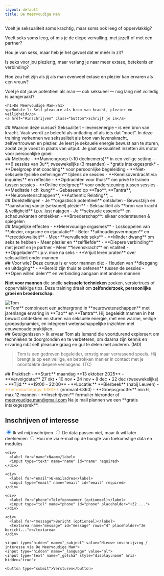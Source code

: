 ```yaml
---
layout: default
title: De Meervoudige Man
---
```


<!-- HERO -->
<section id="banner" class="banner-dark">
  <div class="inner">
       <div class="teasers" style="--count: 6; --duration: 24s;">
	  <p>Voelt je seksualiteit soms krachtig, maar soms ook leeg of oppervlakkig?</p>
	  <p>Voelt seks soms leeg, of mis je de diepe vervulling, met jezelf of met een partner?</p>
	  <p>Hou je van seks, maar heb je het gevoel dat er méér in zit?</p>
	  <p>Is seks voor jou plezierig, maar verlang je naar meer extase, betekenis en verbinding?</p>
	  <p>Hoe zou het zijn als jij als man evenveel extase en plezier kan ervaren als een vrouw?</p>
	  <p>Voel je dat jouw potentieel als man — ook seksueel — nog lang niet volledig is aangeraakt?</p>
	  <!-- Verlang je naar meer diepgang, vervulling en plezier bij seks? -->
	</div>
  
    <h1>De Meervoudige Man</h1>
    <p>Module 1: Self-pleasure als bron van kracht, plezier en veiligheid</p>
    <a href="#inschrijven" class="button">Schrijf je in</a>
  </div>
</section>

<!-- CONTENT -->
<section class="alternating">

<div class="alt-block" markdown="1">
## Waarom deze cursus?
Seksualiteit – levensenergie – is een bron van kracht. Vaak wordt ze beleefd als ontlading of als iets dat “moet”.  In deze training verkennen we seksualiteit als bron van levenskracht, zelfvertrouwen en plezier.  Je leert je seksuele energie bewust aan te sturen, zodat ze je voedt in plaats van uitput.  Je gaat seksualiteit inzetten als motor voor persoonlijke groei.
</div>

<div class="alt-block" markdown="1">
## Methode
- **Mannengroep (~10 deelnemers)** in een veilige setting  
- **6 sessies van 3u**, tweewekelijks (3 maanden) – *gratis intakegesprek*  
- **Deelgroep met coaching** voor persoonlijke begeleiding  
- **Niet-seksuele fysieke oefeningen** tijdens de sessies  
- **Kennisoverdracht via inquiries** en reflectie  
- **Opdrachten voor thuis** om privé te trainen tussen sessies  
- **Online deelgroep** voor ondersteuning tussen sessies  
- **Meditatie / chi kung**  
- Gebaseerd op **Tao**, **Tantra**, **Neurowetenschappen**, **Authentic Relating**, …
</div>

<div class="alt-block" markdown="1">
## Doelstellingen
- Je **orgastisch potentieel** ontsluiten  
- Bewustzijn en **aansturing van je (seksueel) plezier**  
- Seksualiteit als **bron van kracht & veiligheid** i.p.v. lust najagen  
- Je **seksuele essentie** en schaduwkanten ontdekken  
- **Broederschap**: elkaar ondersteunen & spiegelen
</div>

<div class="alt-block" markdown="1">
## Mogelijke effecten
- **Meervoudige orgasmes**  
- Loskoppelen van **plezier, orgasme en ejaculatie**  
- Beter **uithoudingsvermogen** en **erectiekwaliteit**  
- Meer **vervullende seks**
- **Minder dwang** om seks te hebben
- Meer plezier en **zelfliefde**  
- **Diepere verbinding** met jezelf en je partner
- Meer **levenskracht** en vitaliteit  
- **Opgeladen** i.p.v. moe na seks  
- **Vrijuit leren praten** over seksualiteit onder mannen
</div>

<div class="alt-block" markdown="1">
## Voor wie?
Deze cursus is er voor mannen die:
- Houden van **diepgang en uitdaging**  
- **Bereid zijn thuis te oefenen** tussen de sessies  
- **Open willen delen** en verbinding aangaan met andere mannen

**Niet voor mannen** die snelle **seksuele technieken** zoeken, versiertrucs of oppervlakkige tips.  Deze training draait om **zelfonderzoek, persoonlijke groei en broederschap.**
</div>

<div class="alt-block" markdown="1">

<div class="trainer">
  <img src="{{ '/assets/images/tom.webp' | relative_url }}" alt="Tom" class="trainer-photo">
  <div class="trainer-text" markdown="1">
  **Tom** combineert een achtergrond in **neurowetenschappen** met jarenlange ervaring in **Tao** en **Tantra**.  
  Hij begeleidt mannen in het bewust ontdekken en sturen van seksuele energie, met een warme, veilige groepsdynamiek,  
  en integreert wetenschappelijke inzichten met eeuwenoude praktijken.
  </div>
</div>
</div>

<div class="alt-block" markdown="1">
## Getuigenissen
> Ik ervaar Tom als iemand die voortdurend exploreert om technieken te doorgronden en te verbeteren, om daarna zijn kennis en ervaring mbt self pleasure graag en gul te delen met anderen. (MD)

> Tom is een gedreven begeleider, ernstig maar verrassend speels. Hij brengt je op een veilige, en betrokken manier in contact met je onontdekte diepere verlangens. (TC)
</div>

<div class="alt-block" markdown="1">
## Praktisch
- **Start:** maandag **13 oktober 2025**  
- **Vervolgdata:** 27 okt • 10 nov • 24 nov • 8 dec • 22 dec (tweewekelijks)  
- **Tijd:** **19:00 – 22:00**  
- **Locatie:** **Bierbeek** (nabij Leuven)  
- <span style="color:#ffb347;">**Introductieprijs: €180**</span> (normaal €360)
- **Groepsgrootte:** min 6, max 12 mannen  
- **Inschrijven:** formulier hieronder of <a href="mailto:meervoudige.man@gmail.com">meervoudige.man@gmail.com</a>  
  Na je mail plannen we een **gratis intakegesprek**.
</div>

</section>

<!-- FORM -->
<section id="inschrijven" class="form-section">
  <h2>Inschrijven of interesse</h2>

  <form action="https://formspree.io/f/mvgqjggp" method="POST" class="simple-form">
   <!-- inside your form -->
	<div class="form-radios">
	  <label><input type="radio" name="interest" value="Inschrijven" required checked> Ik wil mij inschrijven</label>
	  <label><input type="radio" name="interest" value="Later deelnemen"> De data passen niet, maar ik wil later deelnemen</label>
	  <label><input type="radio" name="interest" value="Hou me op de hoogte"> Hou me via e-mail op de hoogte van toekomstige data en modules</label>
	</div>


    <div>
      <label for="name">Naam</label>
      <input type="text" name="name" id="name" required>
    </div>

    <div>
      <label for="email">E-mailadres</label>
      <input type="email" name="email" id="email" required>
    </div>

    <div>
      <label for="phone">Telefoonnummer (optioneel)</label>
      <input type="tel" name="phone" id="phone" placeholder="+32 ...">
    </div>

    <div>
      <label for="message">Bericht (optioneel)</label>
      <textarea name="message" id="message" rows="4" placeholder="Je bericht..."></textarea>
    </div>

    <input type="hidden" name="_subject" value="Nieuwe inschrijving / interesse via De Meervoudige Man">
    <input type="hidden" name="_language" value="nl">
    <input type="text" name="_gotcha" style="display:none" aria-hidden="true">

    <button type="submit">Versturen</button>
  </form>
</section>

